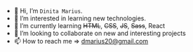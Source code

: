 - 👋 Hi, I’m `Dinita Marius`.
- 👀 I’m interested in learning new technologies.
- 🌱 I’m currently learning ~~HTML~~, ~~CSS~~, ~~JS~~, ~~Sass~~, React
- 💞️ I’m looking to collaborate on new and interesting projects
- 📫 How to reach me => [dmarius20@gmail.com](https://mail.google.com/mail/)

<!---
DMariuss/DMariuss is a ✨ special ✨ repository because its `README.md` (this file) appears on your GitHub profile.
You can click the Preview link to take a look at your changes.
--->
